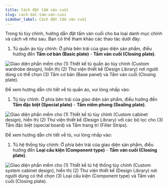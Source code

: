 ```yaml
---
title: Cách đặt tấm ván cuối
slug: cach-dat-tam-van-cuoi
sidebar_label: Cách đặt tấm ván cuối
---
```


Trong tủ tùy chỉnh, hướng dẫn đặt tấm ván cuối cho ba loại danh mục chính và cách vẽ như sau. Bạn có thể tham khảo các thao tác dưới đây:

1. Tủ quần áo tùy chỉnh: Ở phía bên trái của giao diện sản phẩm, điều hướng đến **Tấm cơ bản (Basic plate)** - **Tấm ván cuối (Closing plate)**.

![Giao diện phần mềm cho (1) Thiết kế tủ quần áo tùy chỉnh (Custom wardrobe design), hiển thị (2) Thư viện thiết kế (Design Library) nơi người dùng có thể chọn (3) Tấm cơ bản (Base panel) và Tấm ván cuối (Closing plate).](https://storage.googleapis.com/jegavn_kb/images/29a82fc8-1826-40ca-a084-90894121a978.png)

Để xem hướng dẫn chi tiết về tủ quần áo, vui lòng nhấp vào: 

1. Tủ tùy chỉnh: Ở phía bên trái của giao diện sản phẩm, điều hướng đến **Tấm đặc biệt (Special plate)** - **Tấm niêm phong (Sealing plate)**.

![Giao diện phần mềm cho (1) Thiết kế tủ tùy chỉnh (Custom cabinet design), hiển thị (2) Thư viện thiết kế (Design Library) với các bộ lọc cho (3) Tấm đặc biệt (special board) và Tấm trang trí (Filler Strips).](https://storage.googleapis.com/jegavn_kb/images/cc5dce5b-1582-4d4a-9f7b-7a7243c1059a.png)

Để xem hướng dẫn chi tiết về tủ, vui lòng nhấp vào: 

1. Tủ hệ thống tùy chỉnh: Ở phía bên trái của giao diện sản phẩm, điều hướng đến **Loại cấu kiện (Component type)** - **Tấm ván cuối (Closing plate)**.

![Giao diện phần mềm cho (1) Thiết kế tủ hệ thống tùy chỉnh (Custom system cabinet design), hiển thị (2) Thư viện thiết kế (Design Library) nơi người dùng có thể chọn (3) Loại cấu kiện (Component type) và Tấm ván cuối (Closing plate).](https://storage.googleapis.com/jegavn_kb/images/c6150bf0-8c7c-4cf4-8036-ad2795726d1a.png)